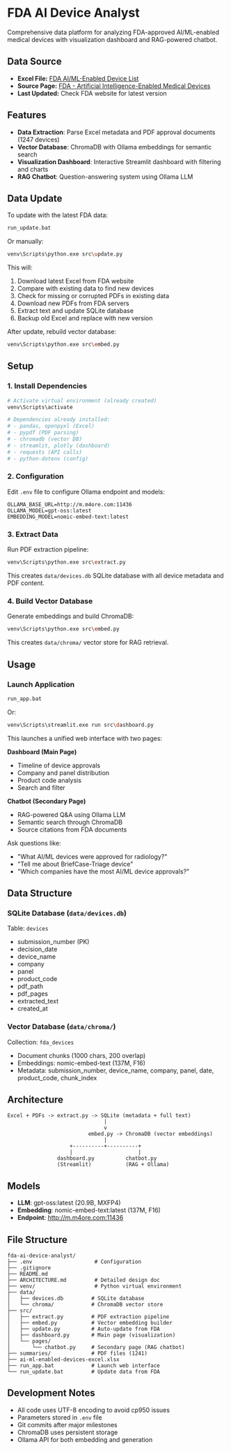 # FDA AI Device Analyst

Comprehensive data platform for analyzing FDA-approved AI/ML-enabled medical devices with visualization dashboard and RAG-powered chatbot.

## Data Source

- **Excel File:** [FDA AI/ML-Enabled Device List](https://www.fda.gov/media/178540/download?attachment)
- **Source Page:** [FDA - Artificial Intelligence-Enabled Medical Devices](https://www.fda.gov/medical-devices/software-medical-device-samd/artificial-intelligence-enabled-medical-devices)
- **Last Updated:** Check FDA website for latest version

## Features

- **Data Extraction**: Parse Excel metadata and PDF approval documents (1247 devices)
- **Vector Database**: ChromaDB with Ollama embeddings for semantic search
- **Visualization Dashboard**: Interactive Streamlit dashboard with filtering and charts
- **RAG Chatbot**: Question-answering system using Ollama LLM

## Data Update

To update with the latest FDA data:

```bash
run_update.bat
```

Or manually:

```bash
venv\Scripts\python.exe src\update.py
```

This will:
1. Download latest Excel from FDA website
2. Compare with existing data to find new devices
3. Check for missing or corrupted PDFs in existing data
4. Download new PDFs from FDA servers
5. Extract text and update SQLite database
6. Backup old Excel and replace with new version

After update, rebuild vector database:

```bash
venv\Scripts\python.exe src\embed.py
```

## Setup

### 1. Install Dependencies

```bash
# Activate virtual environment (already created)
venv\Scripts\activate

# Dependencies already installed:
# - pandas, openpyxl (Excel)
# - pypdf (PDF parsing)
# - chromadb (vector DB)
# - streamlit, plotly (dashboard)
# - requests (API calls)
# - python-dotenv (config)
```

### 2. Configuration

Edit `.env` file to configure Ollama endpoint and models:

```env
OLLAMA_BASE_URL=http://m.m4ore.com:11436
OLLAMA_MODEL=gpt-oss:latest
EMBEDDING_MODEL=nomic-embed-text:latest
```

### 3. Extract Data

Run PDF extraction pipeline:

```bash
venv\Scripts\python.exe src\extract.py
```

This creates `data/devices.db` SQLite database with all device metadata and PDF content.

### 4. Build Vector Database

Generate embeddings and build ChromaDB:

```bash
venv\Scripts\python.exe src\embed.py
```

This creates `data/chroma/` vector store for RAG retrieval.

## Usage

### Launch Application

```bash
run_app.bat
```

Or:

```bash
venv\Scripts\streamlit.exe run src\dashboard.py
```

This launches a unified web interface with two pages:

**Dashboard (Main Page)**
- Timeline of device approvals
- Company and panel distribution
- Product code analysis
- Search and filter

**Chatbot (Secondary Page)**
- RAG-powered Q&A using Ollama LLM
- Semantic search through ChromaDB
- Source citations from FDA documents

Ask questions like:
- "What AI/ML devices were approved for radiology?"
- "Tell me about BriefCase-Triage device"
- "Which companies have the most AI/ML device approvals?"

## Data Structure

### SQLite Database (`data/devices.db`)

Table: `devices`
- submission_number (PK)
- decision_date
- device_name
- company
- panel
- product_code
- pdf_path
- pdf_pages
- extracted_text
- created_at

### Vector Database (`data/chroma/`)

Collection: `fda_devices`
- Document chunks (1000 chars, 200 overlap)
- Embeddings: nomic-embed-text (137M, F16)
- Metadata: submission_number, device_name, company, panel, date, product_code, chunk_index

## Architecture

```
Excel + PDFs -> extract.py -> SQLite (metadata + full text)
                               |
                               v
                          embed.py -> ChromaDB (vector embeddings)
                               |
                    +----------+----------+
                    |                     |
                dashboard.py          chatbot.py
                (Streamlit)           (RAG + Ollama)
```

## Models

- **LLM**: gpt-oss:latest (20.9B, MXFP4)
- **Embedding**: nomic-embed-text:latest (137M, F16)
- **Endpoint**: http://m.m4ore.com:11436

## File Structure

```
fda-ai-device-analyst/
├── .env                    # Configuration
├── .gitignore
├── README.md
├── ARCHITECTURE.md         # Detailed design doc
├── venv/                   # Python virtual environment
├── data/
│   ├── devices.db         # SQLite database
│   └── chroma/            # ChromaDB vector store
├── src/
│   ├── extract.py         # PDF extraction pipeline
│   ├── embed.py           # Vector embedding builder
│   ├── update.py          # Auto-update from FDA
│   ├── dashboard.py       # Main page (visualization)
│   └── pages/
│       └── chatbot.py     # Secondary page (RAG chatbot)
├── summaries/             # PDF files (1241)
├── ai-ml-enabled-devices-excel.xlsx
├── run_app.bat            # Launch web interface
└── run_update.bat         # Update data from FDA
```

## Development Notes

- All code uses UTF-8 encoding to avoid cp950 issues
- Parameters stored in `.env` file
- Git commits after major milestones
- ChromaDB uses persistent storage
- Ollama API for both embedding and generation

